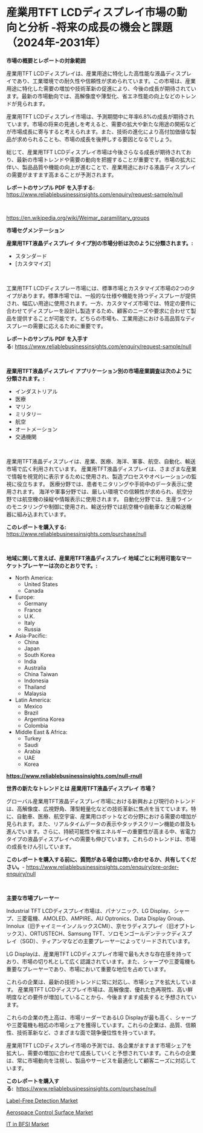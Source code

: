 <p><h1>産業用TFT LCDディスプレイ市場の動向と分析 -将来の成長の機会と課題（2024年-2031年）</h1></p><p><strong>市場の概要とレポートの対象範囲</strong></p>
<p><p>産業用TFT LCDディスプレイは、産業用途に特化した高性能な液晶ディスプレイであり、工業環境での耐久性や信頼性が求められています。この市場は、産業用途に特化した需要の増加や技術革新の促進により、今後の成長が期待されています。最新の市場動向では、高解像度や薄型化、省エネ性能の向上などのトレンドが見られます。</p><p>産業用TFT LCDディスプレイ市場は、予測期間中に年率6.8%の成長が期待されています。市場の将来の見通しを考えると、需要の拡大や新たな用途の開拓などが市場成長に寄与すると考えられます。また、技術の進化により高付加価値な製品が求められることも、市場の成長を後押しする要因となるでしょう。</p><p>総じて、産業用TFT LCDディスプレイ市場は今後さらなる成長が期待されており、最新の市場トレンドや需要の動向を把握することが重要です。市場の拡大に伴い、製品品質や機能の向上が進むことで、産業用途における液晶ディスプレイの需要がますます高まることが予測されます。</p></p>
<p><strong>レポートのサンプル PDF を入手する:</strong> <a href="https://www.reliablebusinessinsights.com/enquiry/request-sample/null">https://www.reliablebusinessinsights.com/enquiry/request-sample/null</a></p>
<p>&nbsp;</p>
<p><a href="https://en.wikipedia.org/wiki/Weimar_paramilitary_groups">https://en.wikipedia.org/wiki/Weimar_paramilitary_groups</a></p>
<p><strong>市場セグメンテーション</strong></p>
<p><strong>産業用TFT液晶ディスプレイ タイプ別の市場分析は次のように分類されます。:</strong></p>
<p><ul><li>スタンダード</li><li>[カスタマイズ]</li></ul></p>
<p>&nbsp;</p>
<p><p>工業用TFT LCDディスプレー市場には、標準市場とカスタマイズ市場の2つのタイプがあります。標準市場では、一般的な仕様や機能を持つディスプレーが提供され、幅広い用途に使用されます。一方、カスタマイズ市場では、特定の要件に合わせてディスプレーを設計し製造するため、顧客のニーズや要求に合わせて製品を提供することが可能です。どちらの市場も、工業用途における高品質なディスプレーの需要に応えるために重要です。</p></p>
<p><strong>レポートのサンプル PDF を入手する:</strong>&nbsp;<a href="https://www.reliablebusinessinsights.com/enquiry/request-sample/null">https://www.reliablebusinessinsights.com/enquiry/request-sample/null</a></p>
<p>&nbsp;</p>
<p><strong> 産業用TFT液晶ディスプレイ アプリケーション別の市場産業調査は次のように分類されます。:</strong></p>
<p><ul><li>インダストリアル</li><li>医療</li><li>マリン</li><li>ミリタリー</li><li>航空</li><li>オートメーション</li><li>交通機関</li></ul></p>
<p>&nbsp;</p>
<p><p>産業用TFT液晶ディスプレイは、産業、医療、海洋、軍事、航空、自動化、輸送市場で広く利用されています。 産業用TFT液晶ディスプレイは、さまざまな産業で情報を視覚的に表示するために使用され、製造プロセスやオペレーションの監視に役立ちます。 医療分野では、患者モニタリングや手術中のデータ表示に使用されます。 海洋や軍事分野では、厳しい環境での信頼性が求められ、航空分野では航空機の操縦や情報表示に使用されます。 自動化分野では、生産ラインのモニタリングや制御に使用され、輸送分野では航空機や自動車などの輸送機器に組み込まれています。</p></p>
<p><strong>このレポートを購入する:</strong>&nbsp; <a href="https://www.reliablebusinessinsights.com/purchase/null">https://www.reliablebusinessinsights.com/purchase/null</a></p>
<p>&nbsp;</p>
<p><strong>地域に関して言えば、産業用TFT液晶ディスプレイ 地域ごとに利用可能なマーケットプレーヤーは次のとおりです。:</strong></p>
<p><ul>
    <li>
        North America:
        <ul>
            <li>United States</li>
            <li>Canada</li>
        </ul>
    </li>
    <li>
        Europe:
        <ul>
            <li>Germany</li>
            <li>France</li>
            <li>U.K.</li>
            <li>Italy</li>
            <li>Russia</li>
        </ul>
    </li>
    <li>
        Asia-Pacific:
        <ul>
            <li>China</li>
            <li>Japan</li>
            <li>South Korea</li>
            <li>India</li>
            <li>Australia</li>
            <li>China Taiwan</li>
            <li>Indonesia</li>
            <li>Thailand</li>
            <li>Malaysia</li>
        </ul>
    </li>
    <li>
        Latin America:
        <ul>
            <li>Mexico</li>
            <li>Brazil</li>
            <li>Argentina Korea</li>
            <li>Colombia</li>
        </ul>
    </li>
    <li>
        Middle East & Africa:
        <ul>
            <li>Turkey</li>
            <li>Saudi</li>
            <li>Arabia</li>
            <li>UAE</li>
            <li>Korea</li>
        </ul>
    </li>
    </ul></p>
<p><strong><a href="https://www.reliablebusinessinsights.com/null-rnull">https://www.reliablebusinessinsights.com/null-rnull</a></strong>&nbsp;</p>
<p><strong>世界の新たなトレンドとは 産業用TFT液晶ディスプレイ 市場？</strong></p>
<p><p>グローバル産業用TFT液晶ディスプレイ市場における新興および現行のトレンドは、高解像度、広視野角、薄型軽量化などの技術革新に焦点を当てています。特に、自動車、医療、航空宇宙、産業用ロボットなどの分野における需要の増加が見られます。また、リアルタイムデータの表示やタッチスクリーン機能の普及も進んでいます。さらに、持続可能性や省エネルギーの重要性が高まる中、省電力タイプの液晶ディスプレイへの需要も伸びています。これらのトレンドは、市場の成長をけん引しています。</p></p>
<p><strong>このレポートを購入する前に、質問がある場合は問い合わせるか、共有してください。</strong>- <a href="https://www.reliablebusinessinsights.com/enquiry/pre-order-enquiry/null">https://www.reliablebusinessinsights.com/enquiry/pre-order-enquiry/null</a></p>
<p>&nbsp;</p>
<p><strong>主要な市場プレーヤー</strong></p>
<p><p>Industrial TFT LCDディスプレイ市場は、パナソニック、LG Display、シャープ、三菱電機、AMOLED、AMPIRE、AU Optronics、Data Display Group、Innolux（旧チャイミーインノルックスCMI）、京セラディスプレイ（旧オプトレックス）、ORTUSTECH、Samsung TFT、ソロモンゴールデンテックディスプレイ（SGD）、ティアンマなどの主要プレーヤーによってリードされています。</p><p>LG Displayは、産業用TFT LCDディスプレイ市場で最も大きな存在感を持っており、市場の切り札として広く認識されています。また、シャープや三菱電機も重要なプレーヤーであり、市場において重要な地位を占めています。</p><p>これらの企業は、最新の技術トレンドに常に対応し、市場シェアを拡大しています。 産業用TFT LCDディスプレイ市場は、高解像度、優れた色再現性、高い鮮明度などの要件が増加していることから、今後ますます成長すると予想されています。</p><p>これらの企業の売上高は、市場リーダーであるLG Displayが最も高く、シャープや三菱電機も相応の市場シェアを獲得しています。これらの企業は、品質、信頼性、技術革新など、さまざまな面で競争優位性を持っています。</p><p>産業用TFT LCDディスプレイ市場の予測では、各企業がますます市場シェアを拡大し、需要の増加に合わせて成長していくと予想されています。これらの企業は、常に市場動向を注視し、製品やサービスを最適化して顧客ニーズに対応しています。</p></p>
<p><strong>このレポートを購入する:</strong>&nbsp;&nbsp;<a href="https://www.reliablebusinessinsights.com/purchase/null">https://www.reliablebusinessinsights.com/purchase/null</a></p>
<p><p><a href="https://github.com/lavernaCole75/Market-Research-Report-List-1/blob/main/label-free-detection-market.md">Label-Free Detection Market</a></p><p><a href="https://github.com/HettieStehr/Market-Research-Report-List-1/blob/main/aerospace-control-surface-market.md">Aerospace Control Surface Market</a></p><p><a href="https://github.com/julian6Skinner/Market-Research-Report-List-1/blob/main/it-in-bfsi-market.md">IT in BFSI Market</a></p></p>